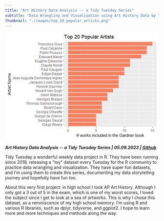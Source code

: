 ```yaml
---
title: "Art History Data Analysis -- a Tidy Tuesday Series"
subtitle: "Data Wrangling and Visualization using Art History Data by Tidy Tuesday"
thumbnail: "./images/top_20_popular_artists.png"
---
```


![Top 20 Most Popular Artists](../images/top_20_popular_artists.png)

_**Art History Data Analysis -- a Tidy Tuesday Series | 05.09.2023 | [Github](https://github.com/tianyimasf/tidy-tuesday-social-dataset-analysis/tree/main/art_history_analysis)**_

Tidy Tuesday a wonderful weekly data project in R. They have been running since 2018, releasing a "toy" dataset every Tuesday for the R community to practice data wrangling and visualization. They have super fun datasets, and I'm using them to create this series, documenting my data storytelling journey and hopefully have fun too.

About this very first project: in high school I took AP Art History. Although I only got a 3 out of 5 in the exam, which is one of my worst scores, I loved the subject since I get to look at a sea of artworks. This is why I chose this dataset, as a reminiscence of my high school memory. I'm using R and various R libraries, such as dplyr, tidyverse, and ggplot2. I hope to learn more and more techniques and methods along the way.
